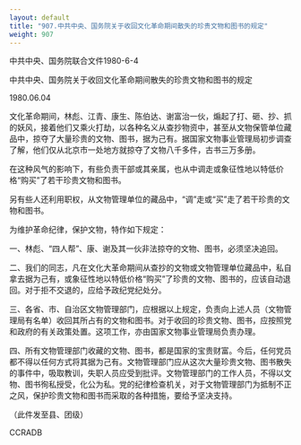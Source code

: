 ```yaml
---
layout: default
title: "907.中共中央、国务院关于收回文化革命期间散失的珍贵文物和图书的规定"
weight: 907
---
```


中共中央、国务院联合文件1980-6-4

中共中央、国务院关于收回文化革命期间散失的珍贵文物和图书的规定

1980.06.04

文化革命期间，林彪、江青、康生、陈伯达、谢富治一伙，煽起了打、砸、抄、抓的妖风，接着他们又乘火打劫，以各种名义从查抄物资中，甚至从文物保管单位藏品中，掠夺了大量珍贵的文物、图书，据为己有。据国家文物事业管理局初步调查了解，他们仅从北京市一处地方就掠夺了文物八千多件，古书三万多册。

在这种风气的影响下，有些负责干部或其亲属，也从中调走或象征性地以特低价格“购买”了若干珍贵文物和图书。

另有些人还利用职权，从文物管理单位的藏品中，“调”走或“买”走了若干珍贵的文物和图书。

为维护革命纪律，保护文物，特作如下规定：

一、林彪、“四人帮”、康、谢及其一伙非法掠夺的文物、图书，必须坚决追回。

二、我们的同志，凡在文化大革命期间从查抄的文物或文物管理单位藏品中，私自拿去据为己有，或象征性地以特低价格“购买”了珍贵的文物、图书的，应该自动退回。对于拒不交退的，应给予政纪党纪处分。

三、各省、市、自治区文物管理部门，应根据以上规定，负责向上述人员（文物管理局有名单）收回其所占有的文物和图书。对于收回的珍贵文物、图书，应按照党和政府的有关政策处置。这项工作，亦由国家文物事业管理局负责办理。

四、所有文物管理部门收藏的文物、图书，都是国家的宝贵财富。今后，任何党员都不得以任何方式将其据为己有。文物管理部门应从这次大量珍贵文物、图书散失的事件中，吸取教训，失职人员应受到批评。文物管理部门的工作人员，不得以文物、图书徇私授受，化公为私。党的纪律检查机关，对于文物管理部门为抵制不正之风，保护珍贵文物和图书而采取的各种措施，要给予坚决支持。

（此件发至县、团级）

CCRADB

